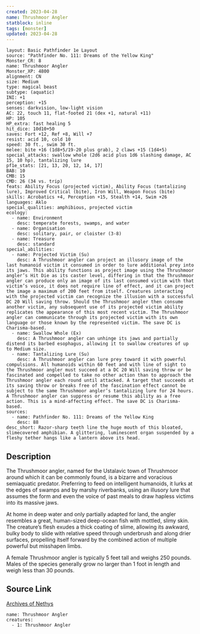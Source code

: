 ```yaml
---
created: 2023-04-28
name: Thrushmoor Angler
statblock: inline
tags: [monster]
updated: 2023-04-28
---
```

```statblock
layout: Basic Pathfinder 1e Layout
source: "Pathfinder No. 111: Dreams of the Yellow King"
Monster_CR: 8
name: Thrushmoor Angler
Monster_XP: 4800
alignment: CN
size: Medium
type: magical beast
subtype: (aquatic)
INI: +1
perception: +15
senses: darkvision, low-light vision
AC: 22, touch 11, flat-footed 21 (dex +1, natural +11)
HP: 105
HP_extra: fast healing 5
hit_dice: 10d10+50
saves: Fort +12, Ref +8, Will +7
resist: acid 10, cold 10
speed: 30 ft., swim 30 ft.
melee: bite +16 (1d8+5/19-20 plus grab), 2 claws +15 (1d4+5)
special_attacks: swallow whole (2d6 acid plus 1d6 slashing damage, AC 15, 10 hp), tantalizing lure
pf1e_stats: [21, 13, 20, 12, 14, 17]
BAB: 10
CMB: 15
CMD: 26 (34 vs. trip)
feats: Ability Focus (projected victim), Ability Focus (tantalizing lure), Improved Critical (bite), Iron Will, Weapon Focus (bite)
skills: Acrobatics +4, Perception +15, Stealth +14, Swim +26
languages: Aklo
special_qualities: amphibious, projected victim
ecology:
  - name: Environment
    desc: temperate forests, swamps, and water
  - name: Organisation
    desc: solitary, pair, or cloister (3-8)
  - name: Treasure
    desc: standard
special_abilities:
  - name: Projected Victim (Su)
    desc: A Thrushmoor angler can project an illusory image of the last humanoid victim it consumed in order to lure additional prey into its jaws. This ability functions as project image using the Thrushmoor angler’s Hit Die as its caster level, differing in that the Thrushmoor angler can produce only an image of its last consumed victim with that victim’s voice, it does not require line of effect, and it can project the image a maximum of 200 feet from itself. Creatures interacting with the projected victim can recognize the illusion with a successful DC 20 Will saving throw. Should the Thrushmoor angler then consume another victim, any subsequent use of its projected victim ability replicates the appearance of this most recent victim. The Thrushmoor angler can communicate through its projected victim with its own language or those known by the represented victim. The save DC is Charisma-based.
  - name: Swallow Whole (Ex)
    desc: A Thrushmoor angler can unhinge its jaws and partially distend its barbed esophagus, allowing it to swallow creatures of up to Medium size.
  - name: Tantalizing Lure (Su)
    desc: A Thrushmoor angler can lure prey toward it with powerful compulsions. All humanoids within 60 feet and with line of sight to the Thrushmoor angler must succeed at a DC 20 Will saving throw or be fascinated and compelled to take no other action than to approach the Thrushmoor angler each round until attacked. A target that succeeds at its saving throw or breaks free of the fascination effect cannot be subject to the same Thrushmoor angler’s tantalizing lure for 24 hours. A Thrushmoor angler can suppress or resume this ability as a free action. This is a mind-affecting effect. The save DC is Charisma-based.
sources:
  - name: Pathfinder No. 111: Dreams of the Yellow King
    desc: 88
desc_short: Razor-sharp teeth line the huge mouth of this bloated, slimecovered amphibian. A glittering, luminescent organ suspended by a fleshy tether hangs like a lantern above its head.
```
## Description
The Thrushmoor angler, named for the Ustalavic town of Thrushmoor around which it can be commonly found, is a bizarre and voracious semiaquatic predator. Preferring to feed on intelligent humanoids, it lurks at the edges of swamps and by marshy riverbanks, using an illusory lure that assumes the form and even the voice of past meals to draw hapless victims into its massive jaws.

At home in deep water and only partially adapted for land, the angler resembles a great, human-sized deep-ocean fish with mottled, slimy skin. The creature’s flesh exudes a thick coating of slime, allowing its awkward, bulky body to slide with relative speed through underbrush and along drier surfaces, propelling itself forward by the combined action of multiple powerful but misshapen limbs.

A female Thrushmoor angler is typically 5 feet tall and weighs 250 pounds. Males of the species generally grow no larger than 1 foot in length and weigh less than 30 pounds.
## Source Link
[Archives of Nethys](https://aonprd.com/MonsterDisplay.aspx?ItemName=Thrushmoor%20Angler)
```encounter-table
name: Thrushmoor Angler
creatures:
  - 1: Thrushmoor Angler
```
